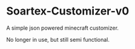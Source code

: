 Soartex-Customizer-v0
=====================

A simple json powered minecraft customizer.

No longer in use, but still semi functional.
